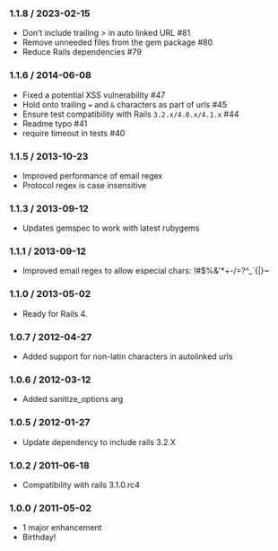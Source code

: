 ### 1.1.8 / 2023-02-15

- Don’t include trailing &gt; in auto linked URL #81
- Remove unneeded files from the gem package #80
- Reduce Rails dependencies #79


### 1.1.6 / 2014-06-08

- Fixed a potential XSS vulnerability #47
- Hold onto trailing `=` and `&` characters as part of urls #45
- Ensure test compatibility with Rails `3.2.x/4.0.x/4.1.x` #44
- Readme typo #41
- require timeout in tests #40


### 1.1.5 / 2013-10-23

- Improved performance of email regex
- Protocol regex is case insensitive


### 1.1.3 / 2013-09-12

- Updates gemspec to work with latest rubygems


### 1.1.1 / 2013-09-12

- Improved email regex to allow especial chars: !#$%&'*+-/=?^_`{|}~


### 1.1.0 / 2013-05-02

- Ready for Rails 4.


### 1.0.7 / 2012-04-27

- Added support for non-latin characters in autolinked urls


### 1.0.6 / 2012-03-12

- Added sanitize_options arg


### 1.0.5 / 2012-01-27

- Update dependency to include rails 3.2.X


### 1.0.2 / 2011-06-18

- Compatibility with rails 3.1.0.rc4


### 1.0.0 / 2011-05-02

- 1 major enhancement
- Birthday!
